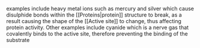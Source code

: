 examples include heavy metal ions such as mercury and silver which cause disulphide bonds within the [[Proteins|protein]] structure to break, as a result causing the shape of the [[Active site]] to change, thus affecting protein activity. Other examples include cyanide which is a nerve gas that covalently binds to the active site, therefore preventing the binding of the substrate
